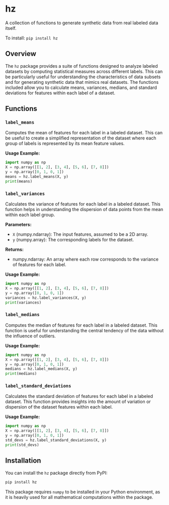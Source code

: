 # hz
A collection of functions to generate synthetic data from real labeled data itself.

To install:	```pip install hz```

## Overview
The `hz` package provides a suite of functions designed to analyze labeled datasets by computing statistical measures across different labels. This can be particularly useful for understanding the characteristics of data subsets and for generating synthetic data that mimics real datasets. The functions included allow you to calculate means, variances, medians, and standard deviations for features within each label of a dataset.

## Functions

### `label_means`
Computes the mean of features for each label in a labeled dataset. This can be useful to create a simplified representation of the dataset where each group of labels is represented by its mean feature values.

**Usage Example:**
```python
import numpy as np
X = np.array([[1, 2], [3, 4], [5, 6], [7, 8]])
y = np.array([0, 1, 0, 1])
means = hz.label_means(X, y)
print(means)
```

### `label_variances`
Calculates the variance of features for each label in a labeled dataset. This function helps in understanding the dispersion of data points from the mean within each label group.

**Parameters:**
- `X` (numpy.ndarray): The input features, assumed to be a 2D array.
- `y` (numpy.array): The corresponding labels for the dataset.

**Returns:**
- numpy.ndarray: An array where each row corresponds to the variance of features for each label.

**Usage Example:**
```python
import numpy as np
X = np.array([[1, 2], [3, 4], [5, 6], [7, 8]])
y = np.array([0, 1, 0, 1])
variances = hz.label_variances(X, y)
print(variances)
```

### `label_medians`
Computes the median of features for each label in a labeled dataset. This function is useful for understanding the central tendency of the data without the influence of outliers.

**Usage Example:**
```python
import numpy as np
X = np.array([[1, 2], [3, 4], [5, 6], [7, 8]])
y = np.array([0, 1, 0, 1])
medians = hz.label_medians(X, y)
print(medians)
```

### `label_standard_deviations`
Calculates the standard deviation of features for each label in a labeled dataset. This function provides insights into the amount of variation or dispersion of the dataset features within each label.

**Usage Example:**
```python
import numpy as np
X = np.array([[1, 2], [3, 4], [5, 6], [7, 8]])
y = np.array([0, 1, 0, 1])
std_devs = hz.label_standard_deviations(X, y)
print(std_devs)
```

## Installation
You can install the `hz` package directly from PyPI:
```bash
pip install hz
```

This package requires `numpy` to be installed in your Python environment, as it is heavily used for all mathematical computations within the package.